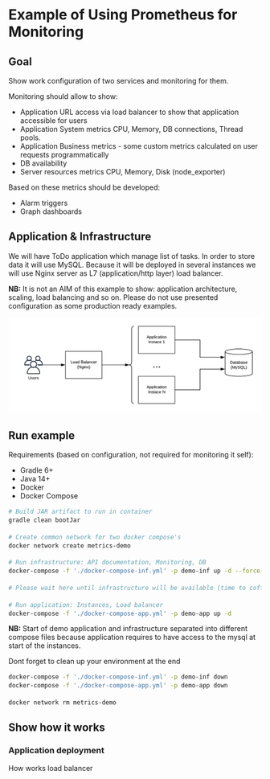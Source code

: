 # Example of Using Prometheus for Monitoring

## Goal

Show work configuration of two services and monitoring for them. 

Monitoring should allow to show:

* Application URL access via load balancer to show that application accessible for users
* Application System metrics CPU, Memory, DB connections, Thread pools.
* Application Business metrics - some custom metrics calculated on user requests programmatically
* DB availability
* Server resources metrics CPU, Memory, Disk (node_exporter)

Based on these metrics should be developed:

* Alarm triggers
* Graph dashboards

## Application & Infrastructure

We will have ToDo application which manage list of tasks. In order to store data it will use MySQL. Because it will be 
deployed in several instances we will use Nginx server as L7 (application/http layer) load balancer.

**NB:** It is not an AIM of this example to show: application architecture, scaling, load balancing and so on. Please do not
use presented configuration as some production ready examples. 

![Deployment Diagram](docs/deployment.png)

## Run example

Requirements (based on configuration, not required for monitoring it self):

* Gradle 6+
* Java 14+
* Docker
* Docker Compose


```bash
# Build JAR artifact to run in container
gradle clean bootJar 

# Create common network for two docker compose's
docker network create metrics-demo

# Run infrastructure: API documentation, Monitoring, DB
docker-compose -f './docker-compose-inf.yml' -p demo-inf up -d --force-recreate

# Please wait here until infrastructure will be available (time to coffee? =)
 
# Run application: Instances, Load balancer
docker-compose -f './docker-compose-app.yml' -p demo-app up -d 
```

**NB:** Start of demo application and infrastructure separated into different compose files because application
requires to have access to the mysql at start of the instances.

Dont forget to clean up your environment at the end 

```bash
docker-compose -f './docker-compose-inf.yml' -p demo-inf down
docker-compose -f './docker-compose-app.yml' -p demo-app down

docker network rm metrics-demo
```

## Show how it works 

### Application deployment

How works load balancer
